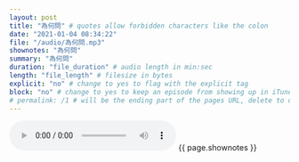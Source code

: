 ```yaml
---
layout: post
title: "為何問" # quotes allow forbidden characters like the colon
date: "2021-01-04 08:34:22"
file: "/audio/為何問.mp3"
shownotes: "為何問"
summary: "為何問"
duration: "file_duration" # audio length in min:sec
length: "file_length" # filesize in bytes
explicit: "no" # change to yes to flag with the explicit tag
block: "no" # change to yes to keep an episode from showing up in iTunes
# permalink: /1 # will be the ending part of the pages URL, delete to default to the title
---
```


<audio controls>
<source src="{{site.url}}{{site.baseurl}}{{ page.file }}" type="audio/x-mp3">
Your browser does not support the audio element.
</audio>
{{ page.shownotes }}
